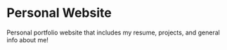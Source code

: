 # Personal Website
Personal portfolio website that includes my resume, projects, and general info about me!
